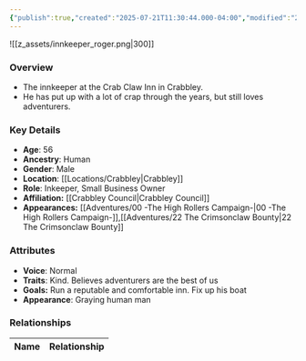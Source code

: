 ```yaml
---
{"publish":true,"created":"2025-07-21T11:30:44.000-04:00","modified":"2025-10-03T15:48:54.920-04:00","published":"2025-10-03T15:48:54.920-04:00","cssclasses":"","Age":"56","Ancestry":"Human","Gender":"Male","Location":["[[Crabbley]]"],"Role":["Inkeeper, Small Business Owner"],"Affiliation":["[[Crabbley Council]]"],"Appearances":["[[00 -The High Rollers Campaign-]]","[[22 The Crimsonclaw Bounty]]"]}
---
```



![[z_assets/innkeeper_roger.png|300]]

### Overview
- The innkeeper at the Crab Claw Inn in Crabbley. 
- He has put up with a lot of crap through the years, but still loves adventurers.

### Key Details
- **Age**: 56
- **Ancestry**: Human
- **Gender**: Male
- **Location**: [[Locations/Crabbley\|Crabbley]]
- **Role**: Inkeeper, Small Business Owner
- **Affiliation:** [[Crabbley Council\|Crabbley Council]]
- **Appearances:** [[Adventures/00 -The High Rollers Campaign-\|00 -The High Rollers Campaign-]],[[Adventures/22 The Crimsonclaw Bounty\|22 The Crimsonclaw Bounty]]

### Attributes
- **Voice**: Normal
- **Traits**: Kind. Believes adventurers are the best of us
- **Goals:** Run a reputable and comfortable inn. Fix up his boat
- **Appearance**: Graying human man

### Relationships

| Name  | Relationship |
| ----- | ------------ |
